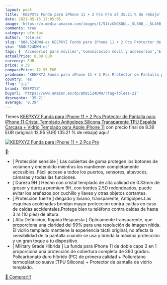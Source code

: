 ```yaml
---
layout: post
title: 'KEEPXYZ Funda para iPhone 11 + 2 Pcs Pro al 35.21 % de rebaja'
date: 2021-05-15 17:05:05
image: 'https://m.media-amazon.com/images/I/51tzCkQSDbL._SL500_._SL400_.jpg'
comments: true
category: ofertas
author: 'tole.es'
slug: 'B08L524DWH-es KEEPXYZ Funda para iPhone 11 + 2 Pcs Protector de Pantalla...'
sku: 'B08L524DWH-es'
tags: [ 'Accesorios para móviles','Comunicación móvil y accesorios','Electrónica','Fundas y carcasas para teléfonos móviles','apple','iphone','keepxyz', ]
actualPrice: 8.39 EUR
currency: EUR
price: 8.39
comparePrice: 12.95 EUR
prodname: 'KEEPXYZ Funda para iPhone 11 + 2 Pcs Protector de Pantalla para iPhone 11 Cristal Templado  Antigolpes Silicona Transparente TPU Espalda Carcasa + Vidrio Templado para Apple iPhone 11'
country: 'es'
flag: '🇪🇸'
brand: 'KEEPXYZ'
buyurl: 'https://www.amazon.es/dp/B08L524DWH/?tag=tolees-21'
descuento: '35.21'
average: '8.39'
---
```


Tienes [KEEPXYZ Funda para iPhone 11 + 2 Pcs Protector de Pantalla para iPhone 11 Cristal Templado  Antigolpes Silicona Transparente TPU Espalda Carcasa + Vidrio Templado para Apple iPhone 11](https://www.amazon.es/dp/B08L524DWH/?tag=tolees-21) con precio final de  8.39 EUR (original: 12.95 EUR) (35.21 %  de rebaja) aqui!

[![KEEPXYZ Funda para iPhone 11 + 2 Pcs Pro](https://m.media-amazon.com/images/I/51tzCkQSDbL._SL500_._SL400_.jpg)](https://www.amazon.es/dp/B08L524DWH/?tag=tolees-21)

🔎:

- [ Protección sensible ] Las cubiertas de goma protegen los botones de volumen y encendido mientras los mantienen completamente accesibles. Fácil acceso a todos los puertos, sensores, altavoces, cámaras y todas las funciones.
- [ Dureza 9H ] Hecho con cristal templado de alta calidad de 0.33mm de grosor y dureza premium 9H, con bordes 2.5D redondeados, puede evitar los arañazos por cuchillo y llaves y otras objetos cortantes.
- [ Protección fuerte ] delgado y liviano, transparente, Antigolpes.Las esquinas acolchadas brindan mayor protección contra caídas en caso de caídas accidentales.Protege bien tu teléfono contra caídas de hasta 3 m (10 pies) de altura.
- [ Alta Definicion, Rapida Respuesta ] Ópticamente transparente, que proporciona una claridad del 99% para una resolución de imagen nítida. El vidrio templado mantiene la experiencia táctil original, no afecta la sensibilidad de la pantalla cuando se usa y brinda la máxima protección y un gran toque a tu dispositivo.
- [ Military Grade Hibrida ] La funda para iPhone 11 de doble capa 3 en 1 proporciona una protección de cobertura completa de 360 grados. Policarbonato duro híbrido (PC) de primera calidad + Poliuretano termoplástico suave (TPU Silicona) + Protector de pantalla de vidrio templado.

[🛒 Comprar!!!](https://www.amazon.es/dp/B08L524DWH/?tag=tolees-21)
